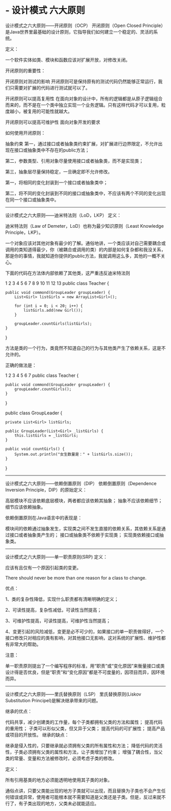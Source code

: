 # - 设计模式 六大原则

设计模式之六大原则——开闭原则（OCP）
开闭原则（Open Closed Principle）是Java世界里最基础的设计原则，它指导我们如何建立一个稳定的、灵活的系统。

 

定义：

一个软件实体如类、模块和函数应该对扩展开放，对修改关闭。

开闭原则的重要性：

开闭原则对测试的影响
开闭原则可是保持原有的测试代码仍然能够正常运行，我们只需要对扩展的代码进行测试就可以了。

开闭原则可以提高复用性
在面向对象的设计中，所有的逻辑都是从原子逻辑组合而来的，而不是在一个类中独立实现一个业务逻辑。只有这样代码才可以复用，粒度越小，被复用的可能性就越大。

开闭原则可以提高可维护性
面向对象开发的要求
 

如何使用开闭原则：

抽象约束
第一，通过接口或者抽象类约束扩展，对扩展进行边界限定，不允许出现在接口或抽象类中不存在的public方法；

第二，参数类型、引用对象尽量使用接口或者抽象类，而不是实现类；

第三，抽象层尽量保持稳定，一旦确定即不允许修改。

第一，将相同的变化封装到一个接口或者抽象类中；

第二，将不同的变化封装到不同的接口或抽象类中，不应该有两个不同的变化出现在同一个接口或抽象类中。


-----------------------------------------------------------------------------------------------------------
设计模式之六大原则——迪米特法则（LoD，LKP）
定义：

迪米特法则（Law of Demeter，LoD）也称为最少知识原则（Least Knowledge Principle，LKP）。

一个对象应该对其他对象有最少的了解。通俗地讲，一个类应该对自己需要耦合或调用的类知道得最少，你（被耦合或调用的类）的内部是如何复杂都和我没关系，那是你的事情，我就知道你提供的public方法，我就调用这么多，其他的一概不关心。

下面的代码在方法体内部依赖了其他类，这严重违反迪米特法则

1
2
3
4
5
6
7
8
9
10
11
12
13
public class Teacher {
 
    public void commond(GroupLeader groupLeader) {
        List<Girl> listGirls = new ArrayList<Girl>();
 
        for (int i = 0; i < 20; i++) {
            listGirls.add(new Girl());
        }
 
        groupLeader.countGirls(listGirls);
    }
 
}
 

方法是类的一个行为，类竟然不知道自己的行为与其他类产生了依赖关系，这是不允许的。

正确的做法是：

1
2
3
4
5
6
7
public class Teacher {
 
    public void commond(GroupLeader groupLeader) {
        groupLeader.countGirls();
    }
 
}

public class GroupLeader {
 
    private List<Girl> listGirls;
 
    public GroupLeader(List<Girl> _listGirls) {
        this.listGirls = _listGirls;
    }
 
    public void countGirls() {
        System.out.println("女生数量是：" + listGirls.size());
    }
 
}

-----------------------------------------------------------------------------------------------------------

设计模式之六大原则——依赖倒置原则（DIP）
依赖倒置原则（Dependence Inversion Principle，DIP）的原始定义：

高层模块不应该依赖底层模块，两者都应该依赖其抽象；
抽象不应该依赖细节；
细节应该依赖抽象。
 

依赖倒置原则在Java语言中的表现是：

模块间的依赖通过抽象发生，实现类之间不发生直接的依赖关系，其依赖关系是通过接口或者抽象类产生的；
接口或抽象类不依赖于实现类；
实现类依赖接口或抽象类。

-----------------------------------------------------------------------------------------------------------


设计模式之六大原则——单一职责原则(SRP)
定义：

应该有且仅有一个原因引起类的变更。

There should never be more than one reason for a class to change.

 

优点：

1、类的复杂性降低，实现什么职责都有清晰明确的定义；

2、可读性提高，复杂性减低，可读性当然提高；

3、可维护性提高，可读性提高，可维护性当然提高；

4、变更引起的风险减低，变更是必不可少的，如果接口的单一职责做得好，一个接口修改只对相应的类有影响，对其他接口无影响，这对系统的扩展性、维护性都有非常大的帮助。

 

注意：

单一职责原则提出了一个编写程序的标准，用“职责”或“变化原因”来衡量接口或类设计得是否优良，但是“职责”和“变化原因”都是不可度量的，因项目而异，因环境而异。

 -----------------------------------------------------------------------------------------------------------

设计模式之六大原则——里氏替换原则（LSP）
里氏替换原则(Liskov Substitution Principel)是解决继承带来的问题。

 

继承的优点：

代码共享，减少创建类的工作量，每个子类都拥有父类的方法和属性；
提高代码的重用性；
子类可以形似父类，但又异于父类；
提高代码的可扩展性；
提高产品或项目的开放性。
继承的缺点：

继承是侵入性的，只要继承就必须拥有父类的所有属性和方法；
降低代码的灵活性，子类必须拥有父类的属性和方法，让子类增加了约束；
增强了耦合性，当父类的常量、变量和方法被修改时，必须考虑子类的修改。
 

定义：

所有引用基类的地方必须能透明地使用其子类的对象。

通俗点讲，只要父类能出现的地方子类就可以出现，而且替换为子类也不会产生任何错误或异常，使用者可能根本就不需要知道是父类还是子类。但是，反过来就不行了，有子类出现的地方，父类未必就能适应。
